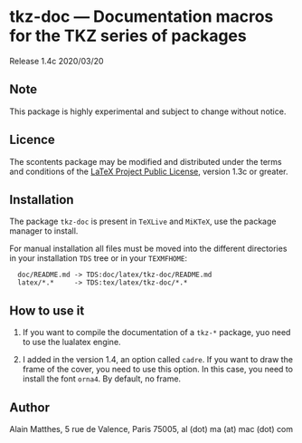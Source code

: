 # tkz-doc — Documentation macros for the TKZ series of packages

Release 1.4c 2020/03/20

## Note

This package is highly experimental and subject to change without notice.

## Licence

The scontents package may be modified and distributed under the terms and
conditions of the [LaTeX Project Public License](https://www.latex-project.org/lppl/), version 1.3c or greater.

## Installation

The package `tkz-doc` is present in `TeXLive` and `MiKTeX`, use the
package manager to install.

For manual installation all files must be moved into the different directories in your
installation `TDS` tree or in your `TEXMFHOME`:

```
  doc/README.md -> TDS:doc/latex/tkz-doc/README.md
  latex/*.*     -> TDS:tex/latex/tkz-doc/*.*
```

## How to use it

1. If you want to compile the documentation of a `tkz-*` package, yuo need to use
the lualatex engine.

2. I added in the version 1.4, an option called `cadre`. If you want to draw the
frame of the cover, you need to use this option. In this case, you need to
install the font `orna4`. By default, no frame.

## Author

Alain Matthes, 5 rue de Valence, Paris 75005, al (dot) ma (at) mac (dot) com
